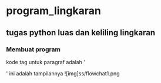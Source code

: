 # program_lingkaran
## tugas python luas dan keliling lingkaran

### Membuat program
kode tag untuk paragraf adalah '<p>'
ini adalah tampilannya
![img]ss/flowchat1.png
